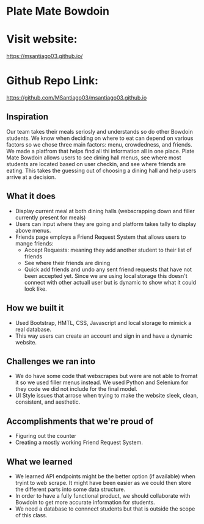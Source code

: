 # Plate Mate Bowdoin
# Visit website:
https://msantiago03.github.io/

# Github Repo Link:
https://github.com/MSantiago03/msantiago03.github.io

## Inspiration
Our team takes their meals seriosly and understands so do other Bowdoin students. We know when deciding on where to eat can depend on various factors so we chose three main factors: menu, crowdedness, and friends. We made a platfrom
that helps find all thi information all in one place. Plate Mate Bowdoin allows users to see dining hall menus, see where most students are located based on user checkin, and see where friends are eating. This takes the guessing out of choosing a dining hall and help users arrive at a decision.

## What it does
- Display current meal at both dining halls (webscrapping down and filler currently present for meals)
- Users can input where they are going and platform takes tally to display above menus.
- Friends page employs a Friend Request System that allows users to mange friends:
  - Accept Requests: meaning they add another student to their list of friends
  - See where their friends are dining
  - Quick add friends and undo any sent friend requests that have not been accepted yet. Since we are using local storage this doesn't connect with other actuall user but is dynamic to show what it could look like.
## How we built it
- Used Bootstrap, HMTL, CSS, Javascript and local storage to mimick a real database.
- This way users can create an account and sign in and have a dynamic website.

## Challenges we ran into
- We do have some code that webscrapes but were are not able to fromat it so we used filler menus instead. We used Python and Selenium for they code we did not include for the final model.
- UI Style issues that arrose when trying to make the website sleek, clean, consistent, and aesthetic.

## Accomplishments that we're proud of
- Figuring out the counter
- Creating a mostly working Friend Request System.

## What we learned
- We learned API endpoints might be the better option (if available) when tryint to web scrape. It might have been easier as we could then store the different parts into some data structure.
- In order to have a fully functional product, we should collaborate with Bowdoin to get more accurate information for students.
- We need a database to connnect students but that is outside the scope of this class.
